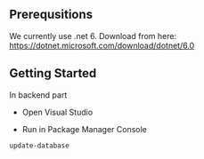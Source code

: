 
## Prerequsitions

We currently use .net 6. Download from here: https://dotnet.microsoft.com/download/dotnet/6.0

## Getting Started

In backend part 

- Open Visual Studio 

- Run in Package Manager Console
```
update-database
```